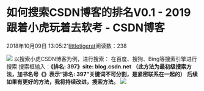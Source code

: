 # 如何搜索CSDN博客的排名V0.1 - 2019跟着小虎玩着去软考 - CSDN博客
2018年10月09日 13:05:21[littletigerat](https://me.csdn.net/littletigerat)阅读数：238

![](https://img-blog.csdn.net/20181009125435165?watermark/2/text/aHR0cHM6Ly9ibG9nLmNzZG4ubmV0L2xpdHRsZXRpZ2VyYXQ=/font/5a6L5L2T/fontsize/400/fill/I0JBQkFCMA==/dissolve/70)
以搜索小虎CSDN博客为例，进行搜索：
在百度、搜狗、Bing等搜索引擎进行搜索
搜索框输入：**《排名: 397》site: blog.csdn.net**
**（此方法为最初级搜索方法，****加书名号《》表示“排名: 397”关键词不可分割，是紧密联系在一起的****）**
**后续如果有更好的方法，我将持续改进，搜索方法。**
![](https://img-blog.csdn.net/2018100913011032?watermark/2/text/aHR0cHM6Ly9ibG9nLmNzZG4ubmV0L2xpdHRsZXRpZ2VyYXQ=/font/5a6L5L2T/fontsize/400/fill/I0JBQkFCMA==/dissolve/70)
